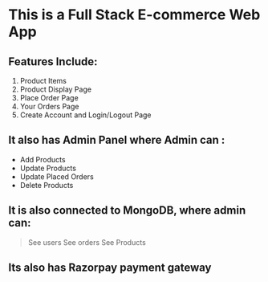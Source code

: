 # This is a Full Stack E-commerce Web App
## Features Include: 
1. Product Items
2. Product Display Page
3. Place Order Page
4. Your Orders Page
5. Create Account and Login/Logout Page

## It also has Admin Panel where Admin can : 
* Add Products
* Update Products
* Update Placed Orders
* Delete Products

## It is also connected to MongoDB, where admin can: 
> See users
> See orders
> See Products

## Its also has Razorpay payment gateway
  
